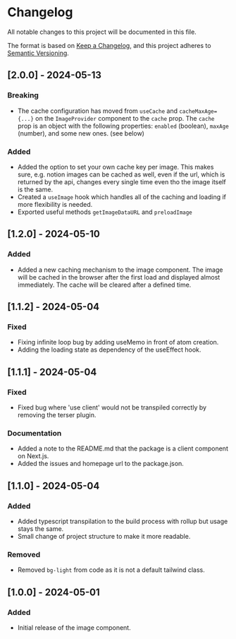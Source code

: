# Changelog

All notable changes to this project will be documented in this file.

The format is based on [Keep a Changelog](https://keepachangelog.com/en/1.1.0/),
and this project adheres to [Semantic Versioning](https://semver.org/spec/v2.0.0.html).

## [2.0.0] - 2024-05-13

### Breaking

- The cache configuration has moved from `useCache` and `cacheMaxAge={...}` on the `ImageProvider` component to the 
  `cache` prop. The `cache` prop is an object with the following properties: `enabled` (boolean), `maxAge` (number), and 
  some new ones. (see below)

### Added

- Added the option to set your own cache key per image. This makes sure, e.g. notion images can be cached as well, even 
  if the url, which is returned by the api, changes every single time even tho the image itself is the same.
- Created a `useImage` hook which handles all of the caching and loading if more flexibility is needed.
- Exported useful methods `getImageDataURL` and `preloadImage`

## [1.2.0] - 2024-05-10

### Added

- Added a new caching mechanism to the image component. The image will be cached in the browser after the first load and
  displayed almost immediately. The cache will be cleared after a defined time.

## [1.1.2] - 2024-05-04

### Fixed

- Fixing infinite loop bug by adding useMemo in front of atom creation.
- Adding the loading state as dependency of the useEffect hook.

## [1.1.1] - 2024-05-04

### Fixed

- Fixed bug where 'use client' would not be transpiled correctly by removing the terser plugin.

### Documentation

- Added a note to the README.md that the package is a client component on Next.js.
- Added the issues and homepage url to the package.json.

## [1.1.0] - 2024-05-04

### Added

- Added typescript transpilation to the build process with rollup but usage stays the same.
- Small change of project structure to make it more readable.

### Removed

- Removed `bg-light` from code as it is not a default tailwind class.

## [1.0.0] - 2024-05-01

### Added

- Initial release of the image component.
